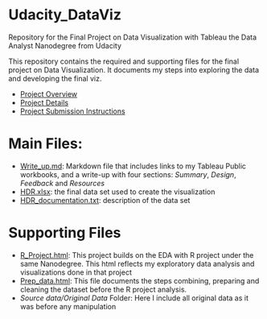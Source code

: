 # Udacity_DataViz
Repository for the Final Project on Data Visualization with Tableau the Data Analyst Nanodegree from Udacity

This repository contains the required and supporting files for the final project on Data Visualization. It documents my steps into exploring the data and developing the final viz.

* [Project Overview](Project\_Overview.md)
* [Project Details](Project\_Details.md)
* [Project Submission Instructions](Project\_Submission\_Instructions.md)

# Main Files:
* [Write\_up.md](Write\_up.md): Markdown file that includes links to my Tableau Public workbooks, and a write-up with four sections: *Summary*, *Design*, *Feedback* and *Resources*
* [HDR.xlsx](Source%20Data/HDR.xlsx): the final data set used to create the visualization
* [HDR\_documentation.txt](Source%20Data/HDR\_documentation.txt): description of the data set

# Supporting Files
* [R_Project.html](Source%20Data/R\_Project.html): This project builds on the EDA with R project under the same Nanodegree. This html reflects my exploratory data analysis and visualizations done in that project
* [Prep_data.html](Source%20Data/Prep\_data.html): This file documents the steps combining, preparing and cleaning the dataset before the R project analysis.
* _Source data/Original Data_  Folder: Here I include all original data as it was before any manipulation

 
